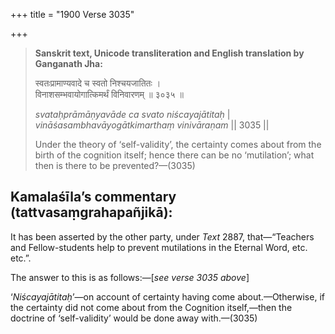 +++
title = "1900 Verse 3035"

+++
> **Sanskrit text, Unicode transliteration and English translation by Ganganath Jha:** 
>
> स्वतःप्रामाण्यवादे च स्वतो निश्चयजातितः ।  
> विनाशसम्भवायोगात्किमर्थं विनिवारणम् ॥ ३०३५ ॥ 
>
> *svataḥprāmāṇyavāde ca svato niścayajātitaḥ* \|  
> *vināśasambhavāyogātkimarthaṃ vinivāraṇam* \|\| 3035 \|\| 
>
> Under the theory of ‘self-validity’, the certainty comes about from the birth of the cognition itself; hence there can be no ‘mutilation’; what then is there to be prevented?—(3035)



## Kamalaśīla’s commentary (tattvasaṃgrahapañjikā):

It has been asserted by the other party, under *Text* 2887, that—“Teachers and Fellow-students help to prevent mutilations in the Eternal Word, etc. etc.”.

The answer to this is as follows:—[*see verse 3035 above*]

‘*Niścayajātitaḥ*’—on account of certainty having come about.—Otherwise, if the certainty did not come about from the Cognition itself,—then the doctrine of ‘self-validity’ would be done away with.—(3035)



